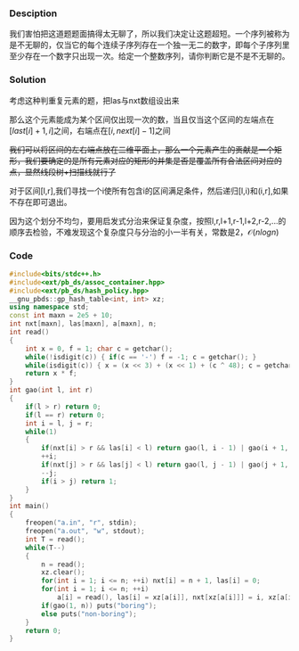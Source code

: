 ### Desciption

我们害怕把这道题题面搞得太无聊了，所以我们决定让这题超短。一个序列被称为是不无聊的，仅当它的每个连续子序列存在一个独一无二的数字，即每个子序列里至少存在一个数字只出现一次。给定一个整数序列，请你判断它是不是不无聊的。

<!--more-->

### Solution

考虑这种判重复元素的题，把las与nxt数组设出来

那么这个元素能成为某个区间仅出现一次的数，当且仅当这个区间的左端点在$[last[i]+1,i]$之间，右端点在$[i,next[i]−1]$之间 

~~我们可以将区间的左右端点放在二维平面上，那么一个元素产生的贡献是一个矩形，我们要确定的是所有元素对应的矩形的并集是否是覆盖所有合法区间对应的点，显然线段树+扫描线就行了~~

对于区间[l,r],我们寻找一个i使所有包含i的区间满足条件，然后递归[l,i)和(i,r],如果不存在即可退出。

因为这个划分不均匀，要用启发式分治来保证复杂度，按照l,r,l+1,r-1,l+2,r-2,...的顺序去检验，不难发现这个复杂度只与分治的小一半有关，常数是2，$\mathcal O(nlogn)$

### Code

```cpp
#include<bits/stdc++.h>
#include<ext/pb_ds/assoc_container.hpp>
#include<ext/pb_ds/hash_policy.hpp>
__gnu_pbds::gp_hash_table<int, int> xz;
using namespace std;
const int maxn = 2e5 + 10;
int nxt[maxn], las[maxn], a[maxn], n;
int read()
{
	int x = 0, f = 1; char c = getchar();
	while(!isdigit(c)) { if(c == '-') f = -1; c = getchar(); }
	while(isdigit(c)) { x = (x << 3) + (x << 1) + (c ^ 48); c = getchar(); }
	return x * f;
}
int gao(int l, int r)
{
	if(l > r) return 0;
	if(l == r) return 0;
	int i = l, j = r;
	while(1)
	{
		if(nxt[i] > r && las[i] < l) return gao(l, i - 1) | gao(i + 1, r); 
		++i;
		if(nxt[j] > r && las[j] < l) return gao(l, j - 1) | gao(j + 1, r);
		--j;
		if(i > j) return 1;
	}
}
int main()
{
	freopen("a.in", "r", stdin);
	freopen("a.out", "w", stdout);
	int T = read();
	while(T--)
	{
		n = read();
		xz.clear();
		for(int i = 1; i <= n; ++i) nxt[i] = n + 1, las[i] = 0;
		for(int i = 1; i <= n; ++i)
			a[i] = read(), las[i] = xz[a[i]], nxt[xz[a[i]]] = i, xz[a[i]] = i;
		if(gao(1, n)) puts("boring");
		else puts("non-boring");
	}
	return 0;
}
```

